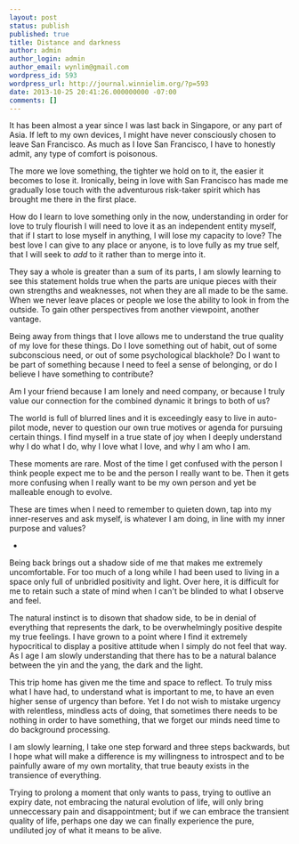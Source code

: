 ```yaml
---
layout: post
status: publish
published: true
title: Distance and darkness
author: admin
author_login: admin
author_email: wynlim@gmail.com
wordpress_id: 593
wordpress_url: http://journal.winnielim.org/?p=593
date: 2013-10-25 20:41:26.000000000 -07:00
comments: []
---
```

It has been almost a year since I was last back in Singapore, or any part of Asia. If left to my own devices, I might have never consciously chosen to leave San Francisco. As much as I love San Francisco, I have to honestly admit, any type of comfort is poisonous.

The more we love something, the tighter we hold on to it, the easier it becomes to lose it. Ironically, being in love with San Francisco has made me gradually lose touch with the adventurous risk-taker spirit which has brought me there in the first place.

How do I learn to love something only in the now, understanding in order for love to truly flourish I will need to love it as an independent entity myself, that if I start to lose myself in anything, I will lose my capacity to love? The best love I can give to any place or anyone, is to love fully as my true self, that I will seek to <em>add</em> to it rather than to merge into it.

They say a whole is greater than a sum of its parts, I am slowly learning to see this statement holds true when the parts are unique pieces with their own strengths and weaknesses, not when they are all made to be the same. When we never leave places or people we lose the ability to look in from the outside. To gain other perspectives from another viewpoint, another vantage.

Being away from things that I love allows me to understand the true quality of my love for these things. Do I love something out of habit, out of some subconscious need, or out of some psychological blackhole? Do I want to be part of something because I need to feel a sense of belonging, or do I believe I have something to contribute?

Am I your friend because I am lonely and need company, or because I truly value our connection for the combined dynamic it brings to both of us?

The world is full of blurred lines and it is exceedingly easy to live in auto-pilot mode, never to question our own true motives or agenda for pursuing certain things. I find myself in a true state of joy when I deeply understand why I do what I do, why I love what I love, and why I am who I am.

These moments are rare. Most of the time I get confused with the person I think people expect me to be and the person I really want to be. Then it gets more confusing when I really want to be my own person and yet be malleable enough to evolve.

These are times when I need to remember to quieten down, tap into my inner-reserves and ask myself, is whatever I am doing, in line with my inner purpose and values?

-

Being back brings out a shadow side of me that makes me extremely uncomfortable. For too much of a long while I had been used to living in a space only full of unbridled positivity and light. Over here, it is difficult for me to retain such a state of mind when I can't be blinded to what I observe and feel.

The natural instinct is to disown that shadow side, to be in denial of everything that represents the dark, to be overwhelmingly positive despite my true feelings. I have grown to a point where I find it extremely hypocritical to display a positive attitude when I simply do not feel that way. As I age I am slowly understanding that there has to be a natural balance between the yin and the yang, the dark and the light.

This trip home has given me the time and space to reflect. To truly miss what I have had, to understand what is important to me, to have an even higher sense of urgency than before. Yet I do not wish to mistake urgency with relentless, mindless acts of doing, that sometimes there needs to be nothing in order to have something, that we forget our minds need time to do background processing.

I am slowly learning, I take one step forward and three steps backwards, but I hope what will make a difference is my willingness to introspect and to be painfully aware of my own mortality, that true beauty exists in the transience of everything.

Trying to prolong a moment that only wants to pass, trying to outlive an expiry date, not embracing the natural evolution of life, will only bring unneccessary pain and disappointment; but if we can embrace the transient quality of life, perhaps one day we can finally experience the pure, undiluted joy of what it means to be alive.
